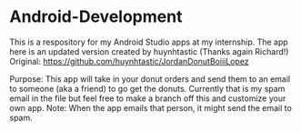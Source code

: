 # Android-Development
This is a respository for my Android Studio apps at my internship.
The app here is an updated version created by huynhtastic (Thanks again Richard!)
Original: https://github.com/huynhtastic/JordanDonutBoiiiLopez

Purpose: This app will take in your donut orders and send them to an email to someone (aka a friend) to go get the donuts.  Currently that is my spam email in the file but feel free to make a branch off this and customize your own app.  Note: When the app emails that person, it might send the email to spam.

